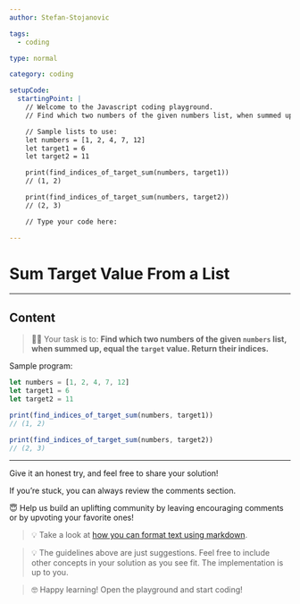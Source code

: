 ```yaml
---
author: Stefan-Stojanovic

tags:
  - coding

type: normal

category: coding

setupCode:
  startingPoint: |
    // Welcome to the Javascript coding playground.
    // Find which two numbers of the given numbers list, when summed up, equal the target value. Return their indices.

    // Sample lists to use:
    let numbers = [1, 2, 4, 7, 12]
    let target1 = 6
    let target2 = 11

    print(find_indices_of_target_sum(numbers, target1))  
    // (1, 2)

    print(find_indices_of_target_sum(numbers, target2))  
    // (2, 3)

    // Type your code here:

---
```


# Sum Target Value From a List

---

## Content

> 👩‍💻 Your task is to: **Find which two numbers of the given `numbers` list, when summed up, equal the `target` value. Return their indices.**

Sample program:
```javascript
let numbers = [1, 2, 4, 7, 12]
let target1 = 6
let target2 = 11

print(find_indices_of_target_sum(numbers, target1))  
// (1, 2)

print(find_indices_of_target_sum(numbers, target2))  
// (2, 3)
```

---

Give it an honest try, and feel free to share your solution!

If you’re stuck, you can always review the comments section.

😇 Help us build an uplifting community by leaving encouraging comments or by upvoting your favorite ones!

> 💡 Take a look at [how you can format text using markdown](https://www.enki.com/glossary/general/markdown-formatting).

> 💡 The guidelines above are just suggestions. Feel free to include other concepts in your solution as you see fit. The implementation is up to you.

> 🤓 Happy learning! Open the playground and start coding!
